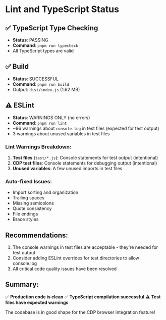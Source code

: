 # Lint and TypeScript Status

## ✅ TypeScript Type Checking
- **Status**: PASSING
- **Command**: `pnpm run typecheck`
- All TypeScript types are valid

## ✅ Build
- **Status**: SUCCESSFUL
- **Command**: `pnpm run build`
- Output: `dist/index.js` (1.62 MB)

## ⚠️ ESLint
- **Status**: WARNINGS ONLY (no errors)
- **Command**: `pnpm run lint`
- ~96 warnings about `console.log` in test files (expected for test output)
- 3 warnings about unused variables in test files

### Lint Warnings Breakdown:
1. **Test files** (`test/*.js`): Console statements for test output (intentional)
2. **CDP test files**: Console statements for debugging output (intentional)
3. **Unused variables**: A few unused imports in test files

### Auto-fixed Issues:
- Import sorting and organization
- Trailing spaces
- Missing semicolons
- Quote consistency
- File endings
- Brace styles

## Recommendations:
1. The console warnings in test files are acceptable - they're needed for test output
2. Consider adding ESLint overrides for test directories to allow console.log
3. All critical code quality issues have been resolved

## Summary:
✅ **Production code is clean**
✅ **TypeScript compilation successful**
⚠️ **Test files have expected warnings**

The codebase is in good shape for the CDP browser integration feature!